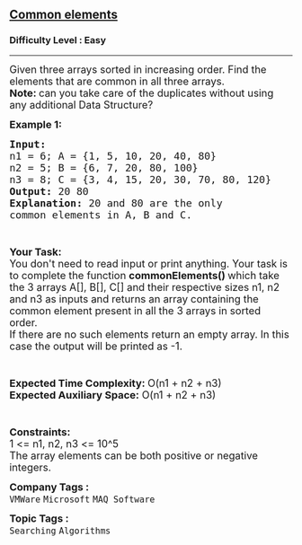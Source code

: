 <h2><a href="https://practice.geeksforgeeks.org/problems/common-elements1132/0">Common elements</a></h2><h3>Difficulty Level : Easy</h3><hr><div class="problems_problem_content__Xm_eO"><p><span style="font-size:18px">Given three arrays sorted in increasing order. Find the elements that are common in all three arrays.<br>
<strong>Note:&nbsp;</strong></span><span style="font-size:18px">can you take care of the duplicates without using any additional Data Structure?</span></p>

<p><strong><span style="font-size:18px">Example 1:</span></strong></p>

<pre><span style="font-size:18px"><strong>Input:
</strong>n1 = 6; A = {1, 5, 10, 20, 40, 80}
n2 = 5; B = {6, 7, 20, 80, 100}
n3 = 8; C = {3, 4, 15, 20, 30, 70, 80, 120}
<strong>Output:</strong> 20 80
<strong>Explanation:</strong> 20 and 80 are the only
common elements in A, B and C.</span></pre>

<p>&nbsp;</p>

<p><span style="font-size:18px"><strong>Your Task: &nbsp;</strong><br>
You don't need to read input or print anything. Your task is to complete the function <strong>commonElements() </strong>which take the 3 arrays A[], B[], C[] and their respective sizes n1, n2 and n3 as inputs and returns an array containing the common element present in all the 3 arrays in sorted order.&nbsp;<br>
If there are no such elements return an empty array. In this case the output will be printed as -1.</span></p>

<p>&nbsp;</p>

<p><span style="font-size:18px"><strong>Expected Time Complexity: </strong>O(n1 + n2 + n3)<br>
<strong>Expected Auxiliary Space:</strong> O(n1 + n2 + n3)</span></p>

<p>&nbsp;</p>

<p><span style="font-size:18px"><strong>Constraints:</strong><br>
1 &lt;= n1, n2, n3 &lt;= 10^5<br>
The array elements can be both positive or negative integers. </span></p>
</div><p><span style=font-size:18px><strong>Company Tags : </strong><br><code>VMWare</code>&nbsp;<code>Microsoft</code>&nbsp;<code>MAQ Software</code>&nbsp;<br><p><span style=font-size:18px><strong>Topic Tags : </strong><br><code>Searching</code>&nbsp;<code>Algorithms</code>&nbsp;
